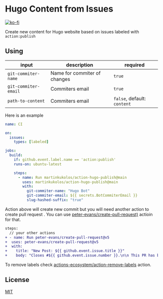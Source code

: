 # Hugo Content from Issues

[![ko-fi](https://ko-fi.com/img/githubbutton_sm.svg)](https://ko-fi.com/N4N0RM9J1)

Create new content for Hugo website based on issues labeled with `action:publish`

## Using

| input | description | required |
| ---- | ---- | ---- |
| `git-commiter-name` | Name for commiter of changes | `true` |
| `git-commiter-email` | Commiters email | `true` |
| `path-to-content` | Commiters email | `false`, default: `content` |

Here is an example

```yaml
name: CI

on:
  issues:
    types: [labeled]

jobs:
  build:
    if: github.event.label.name == 'action:publish'
    runs-on: ubuntu-latest

    steps:
      - name: Run martinkukolos/action-hugo-publish@main
        uses: martinkukolos/action-hugo-publish@main
        with:
          git-commiter-name: "Hugo Bot"
          git-commiter-email: ${{ secrets.BotCommiterEmail }}
          slug-hashed-suffix: "true"
```

Action above will create new commit but you will need another action to create pull request . You can use [peter-evans/create-pull-request)](https://github.com/peter-evans/create-pull-request) actioin for that.

```diff
steps:
  // your other actions
+ - name: Run peter-evans/create-pull-request@v5
+  uses: peter-evans/create-pull-request@v5
+  with:
+    title: "New Post: ${{ github.event.issue.title }}"
+    body: "Closes #${{ github.event.issue.number }}.\n\n This PR has been generated automatically."
```

To remove labels check [actions-ecosystem/action-remove-labels](https://github.com/actions-ecosystem/action-remove-labels) action.

## License

[MIT](LICENSE)
